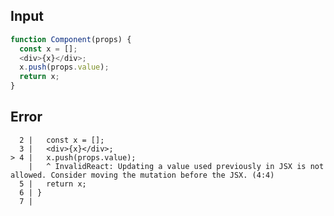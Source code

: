 
## Input

```javascript
function Component(props) {
  const x = [];
  <div>{x}</div>;
  x.push(props.value);
  return x;
}

```


## Error

```
  2 |   const x = [];
  3 |   <div>{x}</div>;
> 4 |   x.push(props.value);
    |   ^ InvalidReact: Updating a value used previously in JSX is not allowed. Consider moving the mutation before the JSX. (4:4)
  5 |   return x;
  6 | }
  7 |
```
          
      